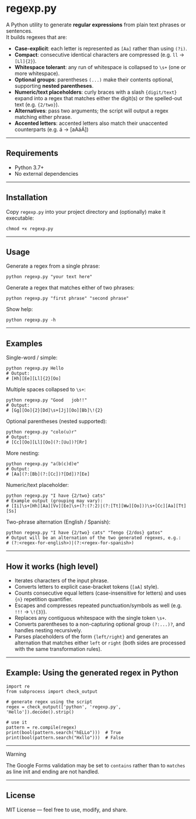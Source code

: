 # regexp.py

A Python utility to generate **regular expressions** from plain text phrases or sentences.  
It builds regexes that are:

- **Case-explicit**: each letter is represented as `[Aa]` rather than using `(?i)`.
- **Compact**: consecutive identical characters are compressed (e.g. `ll` → `[Ll]{2}`).
- **Whitespace tolerant**: any run of whitespace is collapsed to `\s+` (one or more whitespace).
- **Optional groups**: parentheses `(...)` make their contents optional, supporting **nested parentheses**.
- **Numeric/text placeholders**: curly braces with a slash `{digit/text}` expand into a regex that matches either the digit(s) or the spelled-out text (e.g. `{2/two}`).
- **Alternatives**: pass two arguments; the script will output a regex matching either phrase.
- **Accented letters**: accented letters also match their unaccented counterparts (e.g. á -> [aAáÁ])

---

## Requirements

- Python 3.7+
- No external dependencies

---

## Installation

Copy `regexp.py` into your project directory and (optionally) make it executable:

    chmod +x regexp.py

---

## Usage

Generate a regex from a single phrase:

    python regexp.py "your text here"

Generate a regex that matches either of two phrases:

    python regexp.py "first phrase" "second phrase"

Show help:

    python regexp.py -h

---

## Examples

Single-word / simple:

    python regexp.py Hello
    # Output:
    # [Hh][Ee][Ll]{2}[Oo]

Multiple spaces collapsed to `\s+`:

    python regexp.py "Good   job!!"
    # Output:
    # [Gg][Oo]{2}[Dd]\s+[Jj][Oo][Bb]\!{2}

Optional parentheses (nested supported):

    python regexp.py "colo(u)r"
    # Output:
    # [Cc][Oo][Ll][Oo](?:[Uu])?[Rr]

More nesting:

    python regexp.py "a(b(c)d)e"
    # Output:
    # [Aa](?:[Bb](?:[Cc])?[Dd])?[Ee]

Numeric/text placeholder:

    python regexp.py "I have {2/two} cats"
    # Example output (grouping may vary):
    # [Ii]\s+[Hh][Aa][Vv][Ee]\s+(?:(?:2)|(?:[Tt][Ww][Oo]))\s+[Cc][Aa][Tt][Ss]

Two-phrase alternation (English / Spanish):

    python regexp.py "I have {2/two} cats" "Tengo {2/dos} gatos"
    # Output will be an alternation of the two generated regexes, e.g.:
    # (?:<regex-for-english>)|(?:<regex-for-spanish>)

---

## How it works (high level)

- Iterates characters of the input phrase.
- Converts letters to explicit case-bracket tokens (`[aA]` style).
- Counts consecutive equal letters (case-insensitive for letters) and uses `{n}` repetition quantifier.
- Escapes and compresses repeated punctuation/symbols as well (e.g. `!!!` → `\!{3}`).
- Replaces any contiguous whitespace with the single token `\s+`.
- Converts parentheses to a non-capturing optional group `(?:...)?`, and handles nesting recursively.
- Parses placeholders of the form `{left/right}` and generates an alternation that matches either `left` or `right` (both sides are processed with the same transformation rules).

---

## Example: Using the generated regex in Python

    import re
    from subprocess import check_output

    # generate regex using the script
    regex = check_output(['python', 'regexp.py', 'Hello']).decode().strip()

    # use it
    pattern = re.compile(regex)
    print(bool(pattern.search("hELLo")))  # True
    print(bool(pattern.search("Hxllo")))  # False

---

> [!WARNING]
> The Google Forms validation may be set to `contains` rather than to `matches` as line init and ending are not handled.

---

## License

MIT License — feel free to use, modify, and share.

